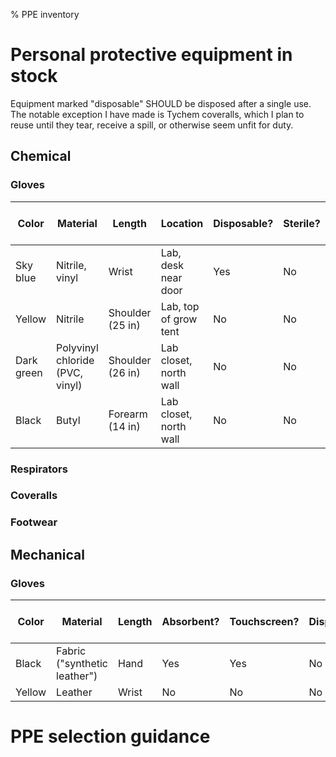 % PPE inventory

# Personal protective equipment in stock

Equipment marked "disposable" SHOULD be disposed after a single use. The notable exception I have made is Tychem coveralls, which I plan to reuse until they tear, receive a spill, or otherwise seem unfit for duty.

## Chemical

### Gloves

| Color | Material | Length | Location | Disposable? | Sterile? | Qty pairs (est) | ASIN |
|-------|----------|--------|----------|-------------|----------|-----------------|------|
| Sky blue | Nitrile, vinyl | Wrist | Lab, desk near door | Yes | No | 20 | [B08Y97C3WV](https://amazon.com/dp/B08Y97C3WV) |
| Yellow | Nitrile | Shoulder (25 in) | Lab, top of grow tent | No | No | 1 | [B004A9KI7W](https://amazon.com/dp/B004A9KI7W) |
| Dark green | Polyvinyl chloride (PVC, vinyl) | Shoulder (26 in) | Lab closet, north wall | No | No | 1 | [B086W34VWR](https://amazon.com/dp/B086W34VWR) |
| Black | Butyl | Forearm (14 in) | Lab closet, north wall | No | No | 1 | [B00MA47WVO](https://amazon.com/dp/B00MA47WVO) |

### Respirators

### Coveralls

### Footwear

## Mechanical

### Gloves

| Color | Material | Length | Absorbent? | Touchscreen? | Disposable? | Sterile? | Qty pairs (est) | ASIN |
|-------|----------|--------|------------|--------------|-------------|----------|-----------------|------|
| Black | Fabric ("synthetic leather") | Hand | Yes | Yes | No | No | 2 | [B0001VNZQO](https://amazon.com/dp/B0001VNZQO) |
| Yellow | Leather | Wrist | No | No | No | No | 1 | [B01LPRWBW6](https://amazon.com/dp/B01LPRWBW6) |

# PPE selection guidance
